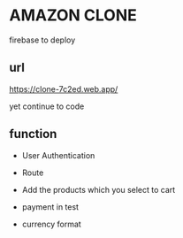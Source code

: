 # AMAZON CLONE

firebase to deploy

## url

https://clone-7c2ed.web.app/

yet continue to code

## function

- User Authentication

- Route

- Add the products which you select to cart

- payment in test

- currency format
